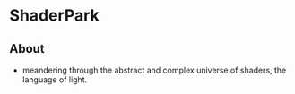 

# ShaderPark


## About

-   meandering through the abstract and complex universe of shaders, the language of light.

